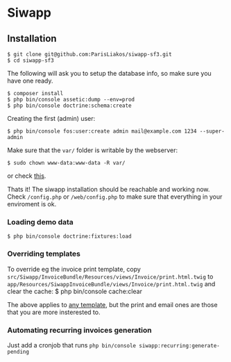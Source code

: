 Siwapp
======

## Installation

    $ git clone git@github.com:ParisLiakos/siwapp-sf3.git
    $ cd siwapp-sf3

The following will ask you to setup the database info, so make sure you have one
ready.

    $ composer install
    $ php bin/console assetic:dump --env=prod
    $ php bin/console doctrine:schema:create

Creating the first (admin) user:

    $ php bin/console fos:user:create admin mail@example.com 1234 --super-admin

Make sure that the `var/` folder is writable by the webserver:

    $ sudo chown www-data:www-data -R var/

or check [this](https://symfony.com/doc/current/book/installation.html#book-installation-permissions).

Thats it!
The siwapp installation should be reachable and working now.
Check `/config.php` or `/web/config.php` to make sure that everything in your
enviroment is ok.

### Loading demo data

    $ php bin/console doctrine:fixtures:load

### Overriding templates

To override eg the invoice print template, copy
`src/Siwapp/InvoiceBundle/Resources/views/Invoice/print.html.twig` to `app/Resources/SiwappInvoiceBundle/views/Invoice/print.html.twig` and clear the
cache:
    $ php bin/console cache:clear

The above applies to [any template](https://symfony.com/doc/current/book/templating.html#overriding-bundle-templates),
but the print and email ones are those that you are more insterested to.

### Automating recurring invoices generation

Just add a cronjob that runs `php bin/console siwapp:recurring:generate-pending`
